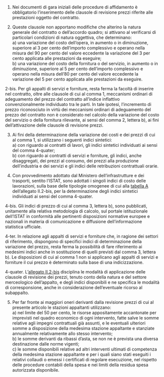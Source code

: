 1. Nei documenti di gara iniziali delle procedure di affidamento è obbligatorio l’inserimento delle clausole di revisione prezzi riferite alle prestazioni oggetto del contratto.

2. Queste clausole non apportano modifiche che alterino la natura generale del contratto o dell’accordo quadro; si attivano al verificarsi di particolari condizioni di natura oggettiva, che determinano:<br>a) una variazione del costo dell’opera, in aumento o in diminuzione, superiore al 3 per cento dell’importo complessivo e operano nella misura del 90 per cento del valore eccedente la variazione del 3 per cento applicata alle prestazioni da eseguire;<br>b) una variazione del costo della fornitura o del servizio, in aumento o in diminuzione, superiore al 5 per cento dell’importo complessivo e operano nella misura dell’80 per cento del valore eccedente la variazione del 5 per cento applicata alle prestazioni da eseguire.

2-bis. Per gli appalti di servizi e forniture, resta ferma la facoltà di inserire nel contratto, oltre alle clausole di cui al comma 1, meccanismi ordinari di adeguamento del prezzo del contratto all’indice inflattivo convenzionalmente individuato tra le parti. In tale ipotesi, l’incremento di prezzo riconosciuto in virtù dei meccanismi ordinari di adeguamento del prezzo del contratto non è considerato nel calcolo della variazione del costo del servizio o della fornitura rilevante, ai sensi del comma 2, lettera b), ai fini dell’attivazione delle clausole di revisione prezzi.

3. Ai fini della determinazione della variazione dei costi e dei prezzi di cui al comma 1, si utilizzano i seguenti indici sintetici:<br>a) con riguardo ai contratti di lavori, gli indici sintetici individuati ai sensi del comma 4-quater;<br>b) con riguardo ai contratti di servizi e forniture, gli indici, anche disaggregati, dei prezzi al consumo, dei prezzi alla produzione dell’industria e dei servizi e gli indici delle retribuzioni contrattuali orarie.

4. Con provvedimento adottato dal Ministero dell’infrastrutture e dei trasporti, sentito l’ISTAT, sono adottati i singoli indici di costo delle lavorazioni, sulla base delle tipologie omogenee di cui alla [tabella A](/index.html?article=allegato-2.2-bis-tabA&version=2) dell’allegato II.2-bis, per la determinazione degli indici sintetici individuati ai sensi del comma 4-quater.

4-bis. Gli indici di prezzo di cui al comma 3, lettera b), sono pubblicati, unitamente alla relativa metodologia di calcolo, sul portale istituzionale dell’ISTAT in conformità alle pertinenti disposizioni normative europee e nazionali in materia di comunicazione e diffusione dell’informazione statistica ufficiale.

4-ter. In relazione agli appalti di servizi e forniture che, in ragione dei settori di riferimento, dispongono di specifici indici di determinazione della variazione del prezzo, resta ferma la possibilità di fare riferimento ai medesimi indici anche in sostituzione di quelli previsti dal comma 3, lettera b). Le disposizioni di cui al comma 1 non si applicano agli appalti di servizi e forniture il cui prezzo è determinato sulla base di una indicizzazione.

4-quater. L’[allegato II.2-bis](/index.html?section=attachment-2-2-bis) disciplina le modalità di applicazione delle clausole di revisione dei prezzi, tenuto conto della natura e del settore merceologico dell’appalto, e degli indici disponibili e ne specifica le modalità di corresponsione, anche in considerazione dell’eventuale ricorso al subappalto.

5. Per far fronte ai maggiori oneri derivanti dalla revisione prezzi di cui al presente articolo le stazioni appaltanti utilizzano:<br>a) nel limite del 50 per cento, le risorse appositamente accantonate per imprevisti nel quadro economico di ogni intervento, fatte salve le somme relative agli impegni contrattuali già assunti, e le eventuali ulteriori somme a disposizione della medesima stazione appaltante e stanziate annualmente relativamente allo stesso intervento;<br>b) le somme derivanti da ribassi d’asta, se non ne è prevista una diversa destinazione dalle norme vigenti;<br>c) le somme disponibili relative ad altri interventi ultimati di competenza della medesima stazione appaltante e per i quali siano stati eseguiti i relativi collaudi o emessi i certificati di regolare esecuzione, nel rispetto delle procedure contabili della spesa e nei limiti della residua spesa autorizzata disponibile.